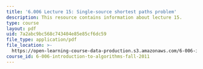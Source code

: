 ```yaml
---
title: '6.006 Lecture 15: Single-source shortest paths problem'
description: This resource contains information about lecture 15.
type: course
layout: pdf
uid: 7a2abc9bc568c743404e85e85cf6dc59
file_type: application/pdf
file_location: >-
  https://open-learning-course-data-production.s3.amazonaws.com/6-006-introduction-to-algorithms-fall-2011/7a2abc9bc568c743404e85e85cf6dc59_MIT6_006F11_lec15.pdf
course_id: 6-006-introduction-to-algorithms-fall-2011
---
```

